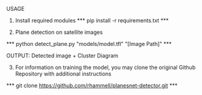 USAGE

1. Install required modules
*** pip install -r requirements.txt ***

2. Plane detection on satellite images

*** python detect_plane.py "models/model.tfl" "[Image Path]" ***

OUTPUT: Detected image + Cluster Diagram 

3. For information on training the model, you may clone the original Github Repository with additional instructions

*** git clone https://github.com/rhammell/planesnet-detector.git ***



